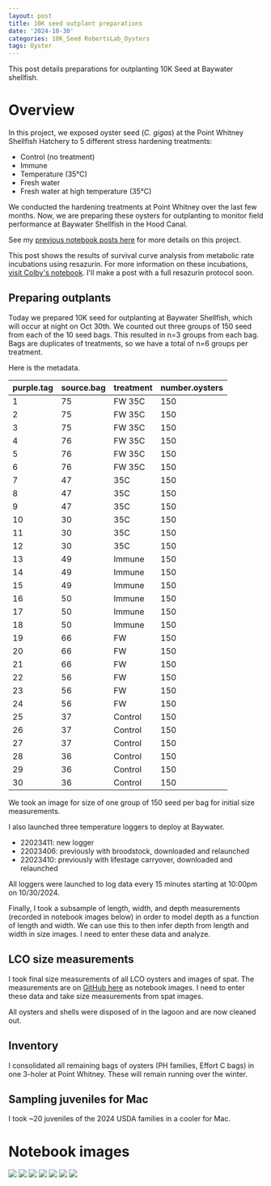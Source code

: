 ```yaml
---
layout: post
title: 10K seed outplant preparations
date: '2024-10-30'
categories: 10K_Seed RobertsLab_Oysters
tags: Oyster 
---
```


This post details preparations for outplanting 10K Seed at Baywater shellfish.    

# Overview 

In this project, we exposed oyster seed (*C. gigas*) at the Point Whitney Shellfish Hatchery to 5 different stress hardening treatments:  

- Control (no treatment)
- Immune 
- Temperature (35°C)
- Fresh water
- Fresh water at high temperature (35°C)

We conducted the hardening treatments at Point Whitney over the last few months. Now, we are preparing these oysters for outplanting to monitor field performance at Baywater Shellfish in the Hood Canal.   

See my [previous notebook posts here](https://ahuffmyer.github.io/ASH_Putnam_Lab_Notebook/categoryview/#10k-seed) for more details on this project.  

This post shows the results of survival curve analysis from metabolic rate incubations using resazurin. For more information on these incubations, [visit Colby's notebook](https://genefish.wordpress.com/author/colbyelvrum/). I'll make a post with a full resazurin protocol soon.  

## Preparing outplants 

Today we prepared 10K seed for outplanting at Baywater Shellfish, which will occur at night on Oct 30th. We counted out three groups of 150 seed from each of the 10 seed bags. This resulted in n=3 groups from each bag. Bags are duplicates of treatments, so we have a total of n=6 groups per treatment.  

Here is the metadata.  

| purple.tag | source.bag | treatment | number.oysters |
|------------|------------|-----------|----------------|
| 1          | 75         | FW 35C    | 150            |
| 2          | 75         | FW 35C    | 150            |
| 3          | 75         | FW 35C    | 150            |
| 4          | 76         | FW 35C    | 150            |
| 5          | 76         | FW 35C    | 150            |
| 6          | 76         | FW 35C    | 150            |
| 7          | 47         | 35C       | 150            |
| 8          | 47         | 35C       | 150            |
| 9          | 47         | 35C       | 150            |
| 10         | 30         | 35C       | 150            |
| 11         | 30         | 35C       | 150            |
| 12         | 30         | 35C       | 150            |
| 13         | 49         | Immune    | 150            |
| 14         | 49         | Immune    | 150            |
| 15         | 49         | Immune    | 150            |
| 16         | 50         | Immune    | 150            |
| 17         | 50         | Immune    | 150            |
| 18         | 50         | Immune    | 150            |
| 19         | 66         | FW        | 150            |
| 20         | 66         | FW        | 150            |
| 21         | 66         | FW        | 150            |
| 22         | 56         | FW        | 150            |
| 23         | 56         | FW        | 150            |
| 24         | 56         | FW        | 150            |
| 25         | 37         | Control   | 150            |
| 26         | 37         | Control   | 150            |
| 27         | 37         | Control   | 150            |
| 28         | 36         | Control   | 150            |
| 29         | 36         | Control   | 150            |
| 30         | 36         | Control   | 150            |

We took an image for size of one group of 150 seed per bag for initial size measurements.  

I also launched three temperature loggers to deploy at Baywater.  

- 22023411: new logger 
- 22023406: previously with broodstock, downloaded and relaunched 
- 22023410: previously with lifestage carryover, downloaded and relaunched 

All loggers were launched to log data every 15 minutes starting at 10:00pm on 10/30/2024.  

Finally, I took a subsample of length, width, and depth measurements (recorded in notebook images below) in order to model depth as a function of length and width. We can use this to then infer depth from length and width in size images. I need to enter these data and analyze. 

## LCO size measurements 

I took final size measurements of all LCO oysters and images of spat. The measurements are on [GitHub here](https://github.com/RobertsLab/project-gigas-carryover/tree/main/lifestage_carryover/data/size/notebook_images/20241029) as notebook images. I need to enter these data and take size measurements from spat images.    

All oysters and shells were disposed of in the lagoon and are now cleaned out.  

## Inventory 

I consolidated all remaining bags of oysters (PH families, Effort C bags) in one 3-holer at Point Whitney. These will remain running over the winter.  

## Sampling juveniles for Mac 

I took ~20 juveniles of the 2024 USDA families in a cooler for Mac.  

# Notebook images 

![](https://github.com/AHuffmyer/ASH_Putnam_Lab_Notebook/blob/master/images/NotebookImages/oysters/wsg_usda/20241029/nb1.jpeg?raw=true)
![](https://github.com/AHuffmyer/ASH_Putnam_Lab_Notebook/blob/master/images/NotebookImages/oysters/wsg_usda/20241029/nb2.jpeg?raw=true)
![](https://github.com/AHuffmyer/ASH_Putnam_Lab_Notebook/blob/master/images/NotebookImages/oysters/wsg_usda/20241029/nb3.jpeg?raw=true)
![](https://github.com/AHuffmyer/ASH_Putnam_Lab_Notebook/blob/master/images/NotebookImages/oysters/wsg_usda/20241029/nb4.jpeg?raw=true)
![](https://github.com/AHuffmyer/ASH_Putnam_Lab_Notebook/blob/master/images/NotebookImages/oysters/wsg_usda/20241029/nb5.jpeg?raw=true)
![](https://github.com/AHuffmyer/ASH_Putnam_Lab_Notebook/blob/master/images/NotebookImages/oysters/wsg_usda/20241029/nb6.jpeg?raw=true)
![](https://github.com/AHuffmyer/ASH_Putnam_Lab_Notebook/blob/master/images/NotebookImages/oysters/wsg_usda/20241029/nb7.jpeg?raw=true)
